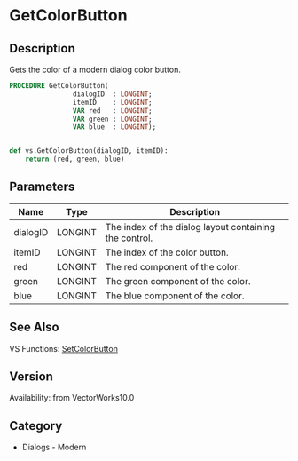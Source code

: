 # GetColorButton

## Description
Gets the color of a modern dialog color button. 

```pascal
PROCEDURE GetColorButton(
				dialogID  : LONGINT;
				itemID    : LONGINT;
				VAR red   : LONGINT;
				VAR green : LONGINT;
				VAR blue  : LONGINT);
```

```python

def vs.GetColorButton(dialogID, itemID):
    return (red, green, blue)
```

## Parameters
|Name|Type|Description|
|---|---|---|
|dialogID|LONGINT|The index of the dialog layout containing the control.|
|itemID|LONGINT|The index of the color button.|
|red|LONGINT|The red component of the color.|
|green|LONGINT|The green component of the color.|
|blue|LONGINT|The blue component of the color.|

## See Also
VS Functions:
[SetColorButton](SetColorButton.md)

## Version
Availability: from VectorWorks10.0
## Category
* Dialogs - Modern

